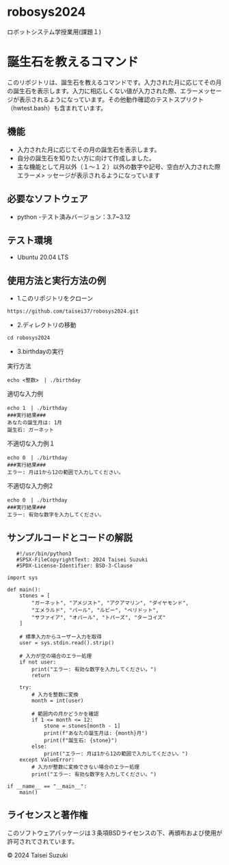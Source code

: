 # robosys2024
ロボットシステム学授業用(課題１)
# 誕生石を教えるコマンド
このリポジトリは、誕生石を教えるコマンドです。入力された月に応じてその月の誕生石を表示します。入力に相応しくない値が入力された際、エラーメッセージが表示されるようになっています。その他動作確認のテストスプリクト（hwtest.bash）も含まれています。

## 機能

- 入力された月に応じてその月の誕生石を表示します。
- 自分の誕生石を知りたい方に向けて作成しました。
- 主な機能として月以外（１～１２）以外の数字や記号、空白が入力された際エラーメ>
ッセージが表示されるようになっています

## 必要なソフトウェア
- python
  -テスト済みバージョン：3.7~3.12

## テスト環境
- Ubuntu 20.04 LTS

## 使用方法と実行方法の例


- 1.このリポジトリをクローン

```
https://github.com/taisei37/robosys2024.git
```

- 2.ディレクトリの移動

```
cd robosys2024
```

- 3.birthdayの実行

実行方法

```
echo <整数>　| ./birthday
```

適切な入力例

```
echo 1　| ./birthday
###実行結果###
あなたの誕生月は: 1月
誕生石: ガーネット
```

不適切な入力例１

```
echo 0　| ./birthday
###実行結果###
エラー: 月は1から12の範囲で入力してください。
```

不適切な入力例2

```
echo 0　| ./birthday
###実行結果###
エラー: 有効な数字を入力してください。
```

## サンプルコードとコードの解説
```
   #!/usr/bin/python3
   #SPSX-FileCopyrightText: 2024 Taisei Suzuki
   #SPDX-License-Identifier: BSD-3-Clause

import sys

def main():
    stones = [
        "ガーネット", "アメジスト", "アクアマリン", "ダイヤモンド",
        "エメラルド", "パール", "ルビー", "ペリドット",
        "サファイア", "オパール", "トパーズ", "ターコイズ"
    ]

    # 標準入力からユーザー入力を取得
    user = sys.stdin.read().strip()

    # 入力が空の場合のエラー処理
    if not user:
        print("エラー: 有効な数字を入力してください。")
        return

    try:
        # 入力を整数に変換
        month = int(user)

        # 範囲内の月かどうかを確認
        if 1 <= month <= 12:
            stone = stones[month - 1]
            print(f"あなたの誕生月は: {month}月")
            print(f"誕生石: {stone}")
        else:
            print("エラー: 月は1から12の範囲で入力してください。")
    except ValueError:
        # 入力が整数に変換できない場合のエラー処理
        print("エラー: 有効な数字を入力してください。")

if __name__ == "__main__":
    main()
```
## ライセンスと著作権

このソフトウェアパッケージは３条項BSDライセンスの下、再頒布および使用が許可されてされています。

© 2024 Taisei Suzuki

